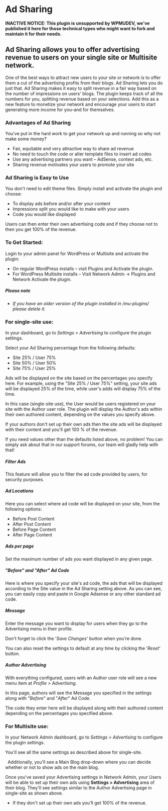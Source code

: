 # Ad Sharing

**INACTIVE NOTICE: This plugin is unsupported by WPMUDEV, we've published it here for those technical types who might want to fork and maintain it for their needs.**

## Ad Sharing allows you to offer advertising revenue to users on your single site or Multisite network.

One of the best ways to attract new users to your site or network is to offer them a cut of the advertising profits from their blogs. Ad Sharing lets you do just that.  Ad Sharing makes it easy to split revenue in a fair way based on the number of impressions on users' blogs. The plugin keeps track of all the numbers for you, splitting revenue based on your selections. Add this as a new feature to monetize your network and encourage your users to start generating more income for you–and for themselves.

### Advantages of Ad Sharing

You've put in the hard work to get your network up and running so why not make some money?

*   Fair, equitable and very attractive way to share ad revenue
*   No need to touch the code or alter template files to insert ad codes
*   Use any advertising partners you want – AdSense, context ads, etc.
*   Sharing revenue motivates your users to promote your site

### Ad Sharing is Easy to Use

You don't need to edit theme files. Simply install and activate the plugin and choose:

*   <span style="line-height: 13px;">To display ads before and/or after your content</span>
*   Impressions split you would like to make with your users
*   Code you would like displayed

Users can then enter their own advertising code and if they choose not to then you get 100% of the revenue.

### To Get Started:

Login to your admin panel for WordPress or Multisite and activate the plugin:

*   On regular WordPress installs – visit Plugins and Activate the plugin.
*   For WordPress Multisite installs – Visit Network Admin -> Plugins and Network Activate the plugin.

##### Please note

*   _If you have an older version of the plugin installed in /mu-plugins/ please delete it._

### For single-site use:

In your dashboard, go to _Settings > Advertising_ to configure the plugin settings.



Select your Ad Sharing percentage from the following defaults:

*   Site 25% / User 75%
*   Site 50% / User 50%
*   Site 75% / User 25%

Ads will be displayed on the site based on the percentages you specify here. For example, using the "Site 25% / User 75%" setting, your site ads will be displayed 25% of the time, while user's adds will display 75% of the time.

In this case (single-site use), the User would be users registered on your site with the Author user role. The plugin will display the Author's ads within their own authored content, depending on the values you specify above.

If your authors don't set up their own ads then the site ads will be displayed with their content and you'll get 100 % of the revenue.

If you need values other than the defaults listed above, no problem! You can simply ask about that in our support forums, our team will gladly help with that!

##### Filter Ads

This feature will allow you to filter the ad code provided by users, for security purposes.

##### Ad Locations

Here you can select where ad code will be displayed on your site, from the following options:

*   Before Post Content
*   After Post Content
*   Before Page Content
*   After Page Content



##### Ads per page

Set the maximum number of ads you want displayed in any given page.

##### "Before" and "After" Ad Code

Here is where you specify your site's ad code, the ads that will be displayed according to the Site value in the Ad Sharing setting above. As you can see, you can easily copy and paste in Google Adsense or any other standard ad code.

##### Message

Enter the message you want to display for users when they go to the Advertising menu in their profile.

Don't forget to click the '_Save Changes_' button when you're done.

You can also reset the settings to default at any time by clicking the '_Reset_' button.

##### Author Advertising

With everything configured, users with an Author user role will see a new menu item at _Profile > Advertising_.

In this page, authors will see the Message you specified in the settings along with "_Before_" and "_After_" Ad Code.

The code they enter here will be displayed along with their authored content depending on the percentages you specified above.


### For Multisite use:

In your Network Admin dashboard, go to _Settings > Advertising_ to configure the plugin settings.



You'll see all the same settings as described above for single-site.

  Additionally, you'll see a Main Blog drop-down where you can decide whether or not to show ads on the main blog.



Once you've saved your Advertising settings in Network Admin, your Users will be able to set up their own ads using **Settings > Advertising** area of their blog. They'll see settings similar to the Author Advertising page in single-site as shown above.

*   If they don't set up their own ads you'll get 100% of the revenue.
